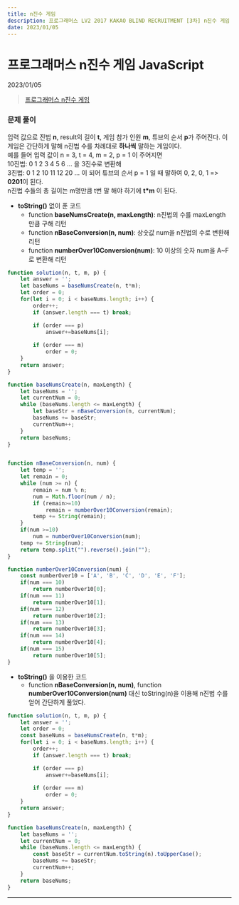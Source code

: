 ```yaml
---
title: n진수 게임
description: 프로그래머스 LV2 2017 KAKAO BLIND RECRUITMENT [3차] n진수 게임 js
date: 2023/01/05
---
```


# 프로그래머스 n진수 게임 JavaScript
<div class="flex justify-end text-sm">2023/01/05</div>

> <a href="https://school.programmers.co.kr/learn/courses/30/lessons/17687" target="_blank" class="font-bold">프로그래머스 n진수 게임</a>

### 문제 풀이
입력 값으로 진법 **n**, result의 길이 **t**, 게임 참가 인원 **m**, 튜브의 순서 **p**가 주어진다. 이 게임은 간단하게 말해 n진법 수를 차례대로 **하나씩** 말하는 게임이다.  
예를 들어 입력 값이 n = 3, t = 4, m = 2, p = 1 이 주어지면  
10진법: 0 1 2 3 4 5 6 ...  을 3진수로 변환해  
3진법: 0 1 2 10 11 12 20 ... 이 되어 튜브의 순서 p = 1 일 때 말하여
0, 2, 0, 1 => **0201**이 된다.  
n진법 수들의 총 길이는 m명만큼 t번 말 해야 하기에 **t*m** 이 된다.

-  **toString()** 없이 푼 코드
    - function **baseNumsCreate(n, maxLength)**:
    n진법의 수를 maxLength 만큼 구해 리턴
    - function **nBaseConversion(n, num)**:
    상숫값 num을 n진법의 수로 변환해 리턴
    - function **numberOver10Conversion(num)**:
    10 이상의 숫자 num을 A~F로 변환해 리턴
    
``` js
function solution(n, t, m, p) {
    let answer = '';
    let baseNums = baseNumsCreate(n, t*m);
    let order = 0;
    for(let i = 0; i < baseNums.length; i++) {
        order++;
        if (answer.length === t) break;

        if (order === p) 
            answer+=baseNums[i];
        
        if (order === m) 
            order = 0;
    }
    return answer;
}

function baseNumsCreate(n, maxLength) {
    let baseNums = '';
    let currentNum = 0;
    while (baseNums.length <= maxLength) {
        let baseStr = nBaseConversion(n, currentNum);
        baseNums += baseStr;
        currentNum++;
    }
    return baseNums;
}


function nBaseConversion(n, num) {
    let temp = '';
    let remain = 0;
    while (num >= n) {
        remain = num % n;
        num = Math.floor(num / n);
        if (remain>=10)
            remain = numberOver10Conversion(remain);
        temp += String(remain);
    }
    if(num >=10)
        num = numberOver10Conversion(num);
    temp += String(num);
    return temp.split("").reverse().join("");
}

function numberOver10Conversion(num) {
    const numberOver10 = ['A', 'B', 'C', 'D', 'E', 'F'];
    if(num === 10) 
        return numberOver10[0];
    if(num === 11) 
        return numberOver10[1];
    if(num === 12) 
        return numberOver10[2];
    if(num === 13) 
        return numberOver10[3];
    if(num === 14) 
        return numberOver10[4];
    if(num === 15) 
        return numberOver10[5];
}
```

- **toString()** 을 이용한 코드
    - function **nBaseConversion(n, num)**, function **numberOver10Conversion(num)** 대신 toString(n)을 이용해 n진법 수를 얻어 간단하게 풀었다.
```js
function solution(n, t, m, p) {
    let answer = '';
    let order = 0;
    const baseNums = baseNumsCreate(n, t*m);
    for(let i = 0; i < baseNums.length; i++) {
        order++;
        if (answer.length === t) break;

        if (order === p) 
            answer+=baseNums[i];
        
        if (order === m) 
            order = 0;
    }
    return answer;
}

function baseNumsCreate(n, maxLength) {
    let baseNums = '';
    let currentNum = 0;
    while (baseNums.length <= maxLength) {
        const baseStr = currentNum.toString(n).toUpperCase();
        baseNums += baseStr;
        currentNum++;
    }
    return baseNums;
}
```

---